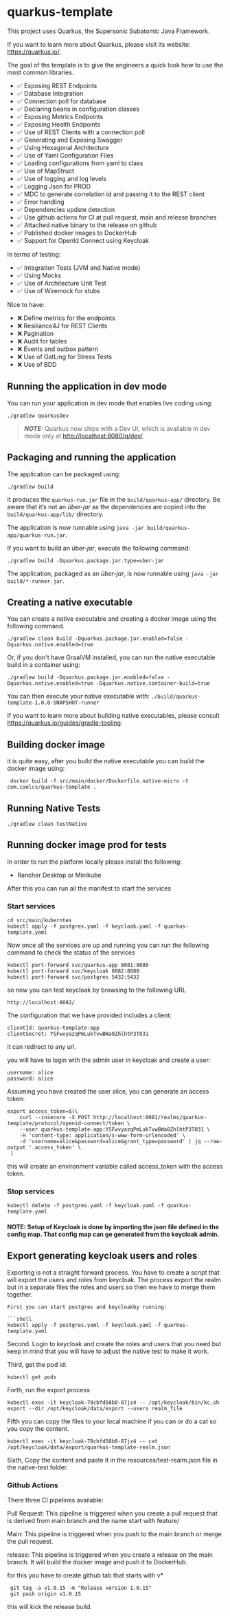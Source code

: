 # quarkus-template

This project uses Quarkus, the Supersonic Subatomic Java Framework.

If you want to learn more about Quarkus, please visit its website: <https://quarkus.io/>.

The goal of ths template is to give the engineers a quick look how to use the most common
libraries.

- ✅ Exposing REST Endpoints
- ✅ Database Integration
- ✅ Connection poll for database
- ✅ Declaring beans in configuration classes
- ✅ Exposing Metrics Endpoints
- ✅ Exposing Health Endpoints
- ✅ Use of REST Clients with a connection poll
- ✅ Generating and Exposing Swagger
- ✅ Using Hexagonal Architecture
- ✅ Use of Yaml Configuration Files
- ✅ Loading configurations from yaml to class
- ✅ Use of MapStruct
- ✅ Use of logging and log levels
- ✅ Logging Json for PROD
- ✅ MDC to generate correlation id and passing it to the REST client
- ✅ Error handling
- ✅ Dependencies update detection
- ✅ Use github actions for CI at pull request, main and release branches
- ✅ Attached native binary to the release on github
- ✅ Published docker images to DockerHub
- ✅ Support for OpenId Connect using Keycloak

In terms of testing:

- ✅ Integration Tests (JVM and Native mode)
- ✅ Using Mocks
- ✅ Use of Architecture Unit Test
- ✅ Use of Wiremock for stubs

Nice to have:

- ❌ Define metrics for the endpoints
- ❌ Resiliance4J for REST Clients
- ❌ Pagination
- ❌ Audit for tables
- ❌ Events and outbox pattern
- ❌ Use of GatLing for Stress Tests
- ❌ Use of BDD


## Running the application in dev mode

You can run your application in dev mode that enables live coding using:

```shell script
./gradlew quarkusDev
```

> **_NOTE:_**  Quarkus now ships with a Dev UI, which is available in dev mode only at <http://localhost:8080/q/dev/>.

## Packaging and running the application

The application can be packaged using:

```shell script
./gradlew build
```

It produces the `quarkus-run.jar` file in the `build/quarkus-app/` directory.
Be aware that it’s not an _über-jar_ as the dependencies are copied into the `build/quarkus-app/lib/` directory.

The application is now runnable using `java -jar build/quarkus-app/quarkus-run.jar`.

If you want to build an _über-jar_, execute the following command:

```shell script
./gradlew build -Dquarkus.package.jar.type=uber-jar
```

The application, packaged as an _über-jar_, is now runnable using `java -jar build/*-runner.jar`.

## Creating a native executable

You can create a native executable and creating a docker image using the following command.

```shell script
./gradlew clean build -Dquarkus.package.jar.enabled=false -Dquarkus.native.enabled=true
```

Or, if you don't have GraalVM installed, you can run the native executable build in a container using:

```shell script
./gradlew build -Dquarkus.package.jar.enabled=false -Dquarkus.native.enabled=true -Dquarkus.native.container-build=true
```

You can then execute your native executable with: `./build/quarkus-template-1.0.0-SNAPSHOT-runner`

If you want to learn more about building native executables, please consult <https://quarkus.io/guides/gradle-tooling>.

## Building docker image

it is quite easy, after you build the native executable you can build the docker image using:

```shell script
 docker build -f src/main/docker/Dockerfile.native-micro -t com.caelcs/quarkus-template .
```

## Running Native Tests

```shell
./gradlew clean testNative
```

## Running docker image prod for tests

In order to run the platform locally please install the following:

- Rancher Desktop or Minikube

After this you can run all the manifest to start the services

### Start services
```shell
cd src/main/kuberntes
kubectl apply -f postgres.yaml -f keycloak.yaml -f quarkus-template.yaml
```

Now once all the services are up and running you can run the following command to check the status of the services
```shell
kubectl port-forward svc/quarkus-app 8081:8080
kubectl port-forward svc/keycloak 8082:8080
kubectl port-forward svc/postgres 5432:5432
````

so now you can test keycloak by browsing to the following URL
```shell
http://localhost:8082/
```

The configuration that we have provided includes a client:

```
clientId: quarkus-template-app
clientSecret: YSFwvyazqPmLukTvwBWa0ZhlhtP3T031
```

it can redirect to any url.

you will have to login with the admin user in keycloak and create a user:

```
username: alice
password: alice

```

Assuming you have created the user alice, you can generate an access token:

```shell
export access_token=$(\
    curl --insecure -X POST http://localhost:8081/realms/quarkus-template/protocol/openid-connect/token \
    --user quarkus-template-app:YSFwvyazqPmLukTvwBWa0ZhlhtP3T031 \
    -H 'content-type: application/x-www-form-urlencoded' \
    -d 'username=alice&password=alice&grant_type=password' | jq --raw-output '.access_token' \
 )
```

this will create an environment variable called access_token with the access token.

### Stop services
```shell
kubectl delete -f postgres.yaml -f keycloak.yaml -f quarkus-template.yaml
```

#### NOTE: Setup of Keycloak is done by importing the json file defined in the config map. That config map can ge generated from the keycloak admin.

## Export generating keycloak users and roles

Exporting is not a straight forward process. You have to create a script that will export the users and roles from keycloak.
The process export the realm but in a separate files the roles and users so then we have to merge them together.

```shell
First you can start postgres and keycloakby running:

```shell
kubectl apply -f postgres.yaml -f keycloak.yaml -f quarkus-template.yaml
```

Second. Login to keycloak and create the roles and users that you need but keep in mind that you will have to adjust the native test to make it work.

Third, get the pod id:


```shell
kubectl get pods
```


Forth, run the export process

```shell
kubectl exec -it keycloak-78cbfd58b8-87jz4 -- /opt/keycloak/bin/kc.sh export --dir /opt/keycloak/data/export --users realm_file
```

Fifth you can copy the files to your local machine if you can or do a cat so you copy the content.

```shell
kubectl exec -it keycloak-78cbfd58b8-87jz4 -- cat /opt/keycloak/data/export/quarkus-template-realm.json
```

Sixth, Copy the content and paste it in the resources/test-realm.json file in the native-test folder.

### Github Actions

There three CI pipelines available:

Pull Request: This pipeline is triggered when you create a pull request that is derived from main branch and the name start with feature/

Main: This pipeline is triggered when you push to the main branch or merge the pull request.

release: This pipeline is triggered when you create a release on the main branch. 
It will build the docker image and push it to DockerHub.

for this you have to create github tab that starts with v*

```shell
 git tag -a v1.0.15 -m "Release version 1.0.15"
 git push origin v1.0.15
```

this will kick the release build.

